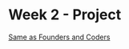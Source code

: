 # Week 2 - Project

[Same as Founders and Coders](https://github.com/foundersandcoders/master-reference/tree/master/coursebook/week-2/project)

